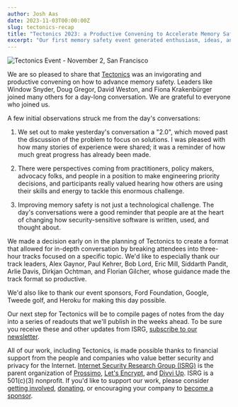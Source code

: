 ```yaml
---
author: Josh Aas
date: 2023-11-03T00:00:00Z
slug: tectonics-recap
title: "Tectonics 2023: a Productive Convening to Accelerate Memory Safety"
excerpt: "Our first memory safety event generated enthusiasm, ideas, and action toward a more memory safe future."
---
```



<div class="card border-0 mb-3 pic-quote-right">
    <img alt="Tectonics Event - November 2, San Francisco" class="mx-auto img-fluid" src="/images/blog/Tectonics-Photo-2023.jpg" />
</div>

We are so pleased to share that [Tectonics](https://tectonics.memorysafety.org/) was an invigorating and productive convening on how to advance memory safety. Leaders like Window Snyder, Doug Gregor, David Weston, and Fiona Krakenbürger joined many others for a day-long conversation. We are grateful to everyone who joined us.

A few initial observations struck me from the day's conversations:

1.  We set out to make yesterday's conversation a "2.0", which moved past the discussion of the problem to focus on solutions. I was pleased with how many stories of experience were shared; it was a reminder of how much great progress has already been made.

2.  There were perspectives coming from practitioners, policy makers, advocacy folks, and people in a position to make engineering priority decisions, and participants really valued hearing how others are using their skills and energy to tackle this enormous challenge.

3.  Improving memory safety is not just a technological challenge. The day's conversations were a good reminder that people are at the heart of changing how security-sensitive software is written, used, and thought about.

We made a decision early on in the planning of Tectonics to create a format that allowed for in-depth conversation by breaking attendees into three-hour tracks focused on a specific topic. We'd like to especially thank our track leaders, Alex Gaynor, Paul Kehrer, Bob Lord, Eric Mill, Siddarth Pandit, Arlie Davis, Dirkjan Ochtman, and Florian Gilcher, whose guidance made the track format so productive.

We'd also like to thank our event sponsors, Ford Foundation, Google, Tweede golf, and Heroku for making this day possible.

Our next step for Tectonics will be to compile pages of notes from the day into a series of readouts that we'll publish in the weeks ahead. To be sure you receive these and other updates from ISRG, [subscribe to our newsletter](https://www.memorysafety.org/#:~:text=SIGN%20UP%20FOR%20THE%20PROSSIMO%20NEWSLETTER).

All of our work, including Tectonics, is made possible thanks to financial support from the people and companies who value better security and privacy for the Internet. [Internet Security Research Group (ISRG)](https://abetterinternet.org) is the parent organization of [Prossimo](http://memorysafety.org), [Let's Encrypt](http://letsencrypt.org), and [Divvi Up](http://divviup.org). ISRG is a 501(c)(3) nonprofit. If you'd like to support our work, please consider [getting involved](https://www.abetterinternet.org/getinvolved/), [donating](https://www.abetterinternet.org/donate/), or encouraging your company to [become a sponsor](https://www.abetterinternet.org/sponsor/).